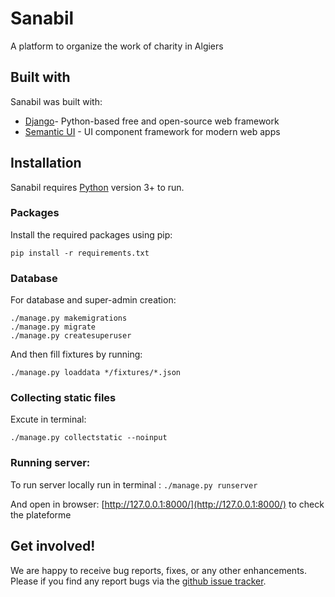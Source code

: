 
# Sanabil
A platform to organize the work of charity in Algiers

## Built with

Sanabil was built with:

* [Django](https://www.djangoproject.com/)- Python-based free and open-source web framework
* [Semantic UI](https://semantic-ui.com/) - UI component framework for modern web apps

## Installation

Sanabil requires [Python](https://www.python.org/download/releases/3.7/) version 3+ to run.
### Packages
Install the required packages using pip:

```
pip install -r requirements.txt
```
### Database

For database and super-admin creation: 
```
./manage.py makemigrations
./manage.py migrate
./manage.py createsuperuser
```
And then fill fixtures by running:
```
./manage.py loaddata */fixtures/*.json
```
### Collecting static files
Excute in terminal:
```
./manage.py collectstatic --noinput

```

### Running server:

To run server locally run in terminal :
`./manage.py runserver`

And open in browser: [http://127.0.0.1:8000/](http://127.0.0.1:8000/) to check the plateforme

## Get involved!
We are happy to receive bug reports, fixes,  or any other enhancements.
Please if you find any report bugs via the [github issue tracker](https://github.com/assem-ch/sanabil/issues).




